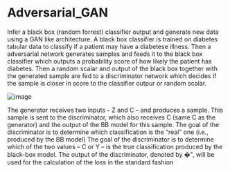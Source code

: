 # Adversarial_GAN
Infer a black box (random forrest) classifier output and generate new data using a GAN like architecture.
A black box classifier is trained on diabetes tabular data to classify if a patient may have a diabetese illness.
Then a adversarial network generates samples and feeds it to the black box classifier which outputs a probability score of how likely the patient has diabetes.
Then a random scalar and output of the black box together with the generated sample are fed to a discriminator network which decides if the sample is closer in score to the classifier outpur or random scalar.

![image](https://user-images.githubusercontent.com/63725708/124120645-aab94300-da7c-11eb-8ee3-e45f696b8662.png)

The generator receives two inputs – Z and C – and produces a 
sample. This sample is sent to the discriminator, which also receives C (same C as the generator) and 
the output of the BB model for this sample. The goal of the discriminator is to determine which 
classification is the “real” one (i.e., produced by the BB model)
The goal of the discriminator is to determine which of the two values – C or Y – is the true 
classification produced by the black-box model. The output of the discriminator, denoted by 
�", will be used for the calculation of the loss in the standard fashion
